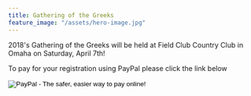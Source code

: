```yaml
---
title: Gathering of the Greeks
feature_image: "/assets/hero-image.jpg"
---
```


2018's Gathering of the Greeks will be held at Field Club Country Club in Omaha on Saturday, April 7th!

To pay for your registration using PayPal please click the link below
<form action="https://www.paypal.com/cgi-bin/webscr" method="post" target="_top">
<input type="hidden" name="cmd" value="_s-xclick">
<input type="hidden" name="hosted_button_id" value="WY8SN4LAEM3AS">
<input type="image" src="https://www.paypalobjects.com/en_US/i/btn/btn_buynowCC_LG.gif" border="0" name="submit" alt="PayPal - The safer, easier way to pay online!">
<img alt="" border="0" src="https://www.paypalobjects.com/en_US/i/scr/pixel.gif" width="1" height="1">
</form> 